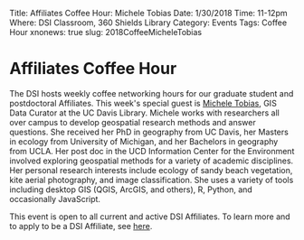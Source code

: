 Title: Affiliates Coffee Hour: Michele Tobias
Date: 1/30/2018
Time: 11-12pm
Where: DSI Classroom, 360 Shields Library
Category: Events
Tags: Coffee Hour
xnonews: true
slug: 2018CoffeeMicheleTobias

# Affiliates Coffee Hour

The DSI hosts weekly coffee networking hours for our graduate student and postdoctoral Affiliates. This week's special guest is [Michele Tobias](https://www.library.ucdavis.edu/author/michele-tobias/), GIS Data Curator at the UC Davis Library. Michele works with researchers all over campus to develop geospatial research methods and answer questions. She received her PhD in geography from UC Davis, her Masters in ecology from University of Michigan, and her Bachelors in geography from UCLA. Her post doc in the UCD Information Center for the Environment involved exploring geospatial methods for a variety of academic disciplines. Her personal research interests include ecology of sandy beach vegetation, kite aerial photography, and image classification. She uses a variety of tools including desktop GIS (QGIS, ArcGIS, and others), R, Python, and occasionally JavaScript.

This event is open to all current  and active DSI Affiliates. To learn more and to apply to be a DSI Affiliate, see [here](http://dsi.ucdavis.edu/membership.html).